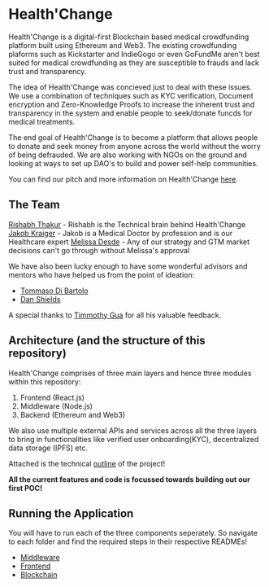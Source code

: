 # Health'Change

Health'Change is a digital-first Blockchain based medical crowdfunding platform built using Ethereum and Web3.
The existing crowdfunding plaforms such as Kickstarter and IndieGogo or even GoFundMe aren't best suited for medical crowdfunding as they are susceptible to frauds and lack trust and transparency.

The idea of Health'Change was concieved just to deal with these issues.
We use a combination of techniques such as KYC verification, Document encryption and Zero-Knowledge Proofs to increase the inherent trust and transparency in the system and enable people to seek/donate funcds for medical treatments.

The end goal of Health'Change is to become a platform that allows people to donate and seek money from anyone across the world without the worry of being defrauded. We are also working with NGOs on the ground and looking at ways to set up DAO's to build and power self-help communities.

You can find our pitch and more information on Health'Change [here](https://youtu.be/8fzt4T8l58g?t=3892).

## The Team
[Rishabh Thakur](https://www.linkedin.com/in/rishabhmthakur/) - Rishabh is the Technical brain behind Health'Change
[Jakob Kraiger](https://www.linkedin.com/in/jakobkraiger/) - Jakob is a Medical Doctor by profession and is our Healthcare expert
[Melissa Desde](https://www.linkedin.com/in/melissadesde/) - Any of our strategy and GTM market decisions can't go through without Melissa's approval

We have also been lucky enough to have some wonderful advisors and mentors who have helped us from the point of ideation:
- [Tommaso Di Bartolo](https://www.linkedin.com/in/tommasodibartolo/)
- [Dan Shields](https://www.linkedin.com/in/danwshields/)

A special thanks to [Timmothy Gua](https://www.linkedin.com/in/timothy-guo-94507016a/) for all his valuable feedback.

## Architecture (and the structure of this repository)

Health'Change comprises of three main layers and hence three modules within this repository:

1. Frontend (React.js)
2. Middleware (Node.js)
3. Backend (Ethereum and Web3)

We also use multiple external APIs and services across all the three layers to bring in functionalities like verified user onboarding(KYC), decentralized data storage (IPFS) etc.

Attached is the technical [outline](https://docs.google.com/presentation/d/17XXRjMX2dbrFuFDQlHGtZL6sNJm5_E_VTPbnb6VzdhQ/edit?usp=sharing) of the project!

<strong>All the current features and code is focussed towards building out our first POC!</strong>

## Running the Application

You will have to run each of the three components seperately. So navigate to each folder and find the required steps in their respective READMEs!

- [Middleware](https://github.com/rishabhmthakur2/health-change/blob/main/middleware/README.md)
- [Frontend](https://github.com/rishabhmthakur2/health-change/blob/main/frontend/README.md)
- [Blockchain](https://github.com/rishabhmthakur2/health-change/blob/main/blockchain/README.md)

